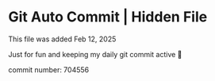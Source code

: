# Git Auto Commit | Hidden File

This file was added Feb 12, 2025

Just for fun and keeping my daily git commit active 🤪

commit number: 704556
